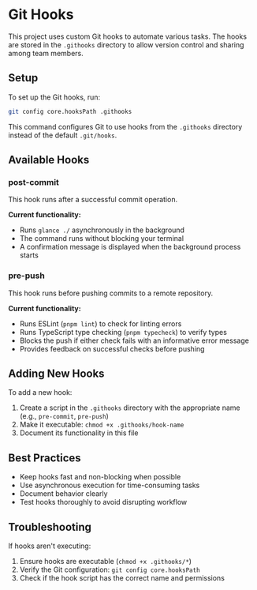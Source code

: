 # Git Hooks

This project uses custom Git hooks to automate various tasks. The hooks are stored in the `.githooks` directory to allow version control and sharing among team members.

## Setup

To set up the Git hooks, run:

```bash
git config core.hooksPath .githooks
```

This command configures Git to use hooks from the `.githooks` directory instead of the default `.git/hooks`.

## Available Hooks

### post-commit

This hook runs after a successful commit operation.

**Current functionality:**
- Runs `glance ./` asynchronously in the background
- The command runs without blocking your terminal
- A confirmation message is displayed when the background process starts

### pre-push

This hook runs before pushing commits to a remote repository.

**Current functionality:**
- Runs ESLint (`pnpm lint`) to check for linting errors
- Runs TypeScript type checking (`pnpm typecheck`) to verify types
- Blocks the push if either check fails with an informative error message
- Provides feedback on successful checks before pushing

## Adding New Hooks

To add a new hook:

1. Create a script in the `.githooks` directory with the appropriate name (e.g., `pre-commit`, `pre-push`)
2. Make it executable: `chmod +x .githooks/hook-name`
3. Document its functionality in this file

## Best Practices

- Keep hooks fast and non-blocking when possible
- Use asynchronous execution for time-consuming tasks 
- Document behavior clearly
- Test hooks thoroughly to avoid disrupting workflow

## Troubleshooting

If hooks aren't executing:

1. Ensure hooks are executable (`chmod +x .githooks/*`)
2. Verify the Git configuration: `git config core.hooksPath`
3. Check if the hook script has the correct name and permissions